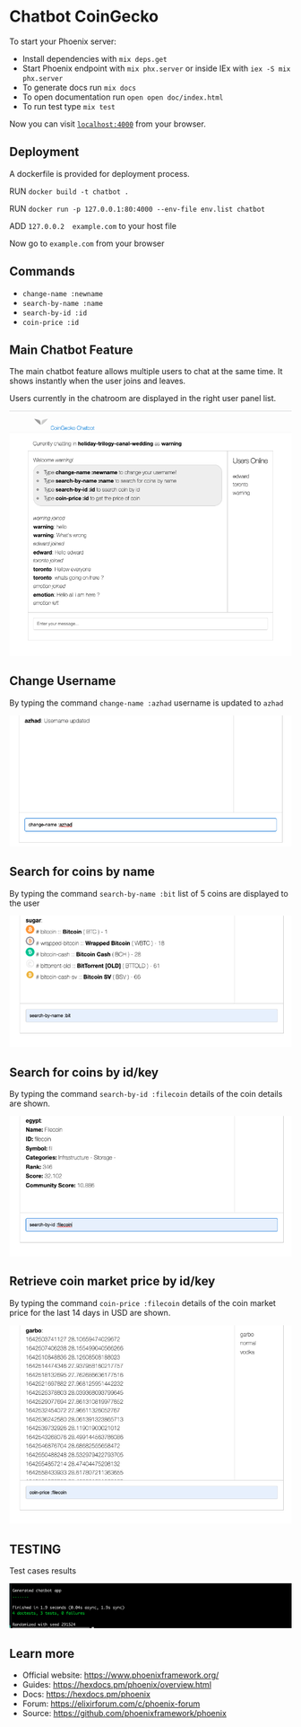 # Chatbot CoinGecko

To start your Phoenix server:

  * Install dependencies with `mix deps.get`
  * Start Phoenix endpoint with `mix phx.server` or inside IEx with `iex -S mix phx.server`
  * To generate docs run `mix docs`
  * To open documentation run `open open doc/index.html`
  * To run test type `mix test` 

Now you can visit [`localhost:4000`](http://localhost:4000) from your browser.

## Deployment

A dockerfile is provided for deployment process.

RUN `docker build -t chatbot .`

RUN `docker run -p 127.0.0.1:80:4000 --env-file env.list chatbot`

ADD `127.0.0.2  example.com` to your host file

Now go to `example.com` from your browser


## Commands

  * `change-name :newname`
  * `search-by-name :name`
  * `search-by-id :id`
  * `coin-price :id`

## Main Chatbot Feature
The main chatbot feature allows multiple users to chat at the same time. It shows instantly when the user joins and leaves. 

Users currently in the chatroom are displayed in the right user panel list.

![](/priv/static/images/chatbot-main.png)


## Change Username
By typing the command `change-name :azhad` username is updated to `azhad`

![](/priv/static/images/change-name.png)


## Search for coins by name
By typing the command `search-by-name :bit` list of 5 coins are displayed to the user

![](/priv/static/images/search-coin.png)

## Search for coins by id/key
By typing the command `search-by-id :filecoin` details of the coin details are shown.

![](/priv/static/images/search-id.png)

## Retrieve coin market price by id/key
By typing the command `coin-price :filecoin` details of the coin market price for the last 14 days in USD are shown.

![](/priv/static/images/market-price.png)

## TESTING

Test cases results

![](/priv/static/images/Test-case.png)


## Learn more

  * Official website: https://www.phoenixframework.org/
  * Guides: https://hexdocs.pm/phoenix/overview.html
  * Docs: https://hexdocs.pm/phoenix
  * Forum: https://elixirforum.com/c/phoenix-forum
  * Source: https://github.com/phoenixframework/phoenix
